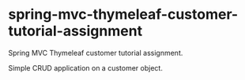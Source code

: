 # spring-mvc-thymeleaf-customer-tutorial-assignment

Spring MVC Thymeleaf customer tutorial assignment.

Simple CRUD application on a customer object.
